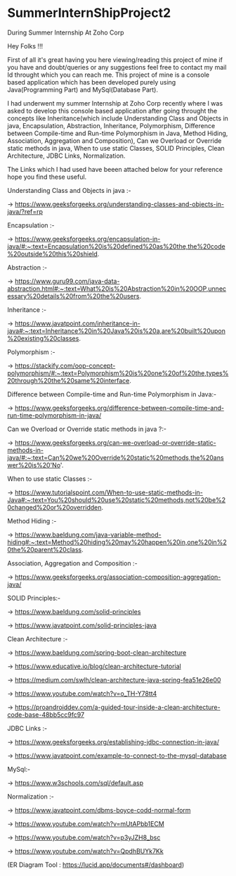 # SummerInternShipProject2
During Summer Internship At Zoho Corp

Hey Folks !!!

  First of all it's great having you here viewing/reading this project of mine if you have and doubt/queries or any suggestions feel free to contact my mail Id
throught which you can reach me. This project of mine is a console based application which has been developed purely using Java(Programming Part) and MySql(Database Part).

I had underwent my summer Internship at Zoho Corp recently where I was asked to develop this console based application after going throught the concepts like
Inheritance(which include Understanding Class and Objects in java, Encapsulation, Abstraction, Inheritance, Polymorphism, Difference between Compile-time and Run-time Polymorphism in Java,
Method Hiding, Association, Aggregation and Composition), Can we Overload or Override static methods in java, When to use static Classes, SOLID Principles, 
Clean Architecture, JDBC Links, Normalization.

The Links which I had used have beeen attached below for your reference hope you find these useful.

Understanding Class and Objects in java :-

-> https://www.geeksforgeeks.org/understanding-classes-and-objects-in-java/?ref=rp

Encapsulation :-

-> https://www.geeksforgeeks.org/encapsulation-in-java/#:~:text=Encapsulation%20is%20defined%20as%20the,the%20code%20outside%20this%20shield.

Abstraction :- 

-> https://www.guru99.com/java-data-abstraction.html#:~:text=What%20is%20Abstraction%20in%20OOP,unnecessary%20details%20from%20the%20users.

Inheritance :-

-> https://www.javatpoint.com/inheritance-in-java#:~:text=Inheritance%20in%20Java%20is%20a,are%20built%20upon%20existing%20classes.

Polymorphism :-

-> https://stackify.com/oop-concept-polymorphism/#:~:text=Polymorphism%20is%20one%20of%20the,types%20through%20the%20same%20interface.

Difference between Compile-time and Run-time Polymorphism in Java:-

-> https://www.geeksforgeeks.org/difference-between-compile-time-and-run-time-polymorphism-in-java/

Can we Overload or Override static methods in java ?:-

-> https://www.geeksforgeeks.org/can-we-overload-or-override-static-methods-in-java/#:~:text=Can%20we%20Override%20static%20methods,the%20answer%20is%20'No'.

When to use static Classes :-

-> https://www.tutorialspoint.com/When-to-use-static-methods-in-Java#:~:text=You%20should%20use%20static%20methods,not%20be%20changed%20or%20overridden.

Method Hiding :- 

-> https://www.baeldung.com/java-variable-method-hiding#:~:text=Method%20hiding%20may%20happen%20in,one%20in%20the%20parent%20class.

Association, Aggregation and Composition :-

-> https://www.geeksforgeeks.org/association-composition-aggregation-java/

SOLID Principles:- 

-> https://www.baeldung.com/solid-principles

-> https://www.javatpoint.com/solid-principles-java

Clean Architecture :-

-> https://www.baeldung.com/spring-boot-clean-architecture

-> https://www.educative.io/blog/clean-architecture-tutorial

-> https://medium.com/swlh/clean-architecture-java-spring-fea51e26e00

-> https://www.youtube.com/watch?v=o_TH-Y78tt4

-> https://proandroiddev.com/a-guided-tour-inside-a-clean-architecture-code-base-48bb5cc9fc97

JDBC Links :-

-> https://www.geeksforgeeks.org/establishing-jdbc-connection-in-java/

-> https://www.javatpoint.com/example-to-connect-to-the-mysql-database

MySql:- 

-> https://www.w3schools.com/sql/default.asp

Normalization :-

-> https://www.javatpoint.com/dbms-boyce-codd-normal-form

-> https://www.youtube.com/watch?v=mUtAPbb1ECM

-> https://www.youtube.com/watch?v=p3yJZH8_bsc

-> https://www.youtube.com/watch?v=QpdhBUYk7Kk

(ER Diagram Tool : https://lucid.app/documents#/dashboard)

